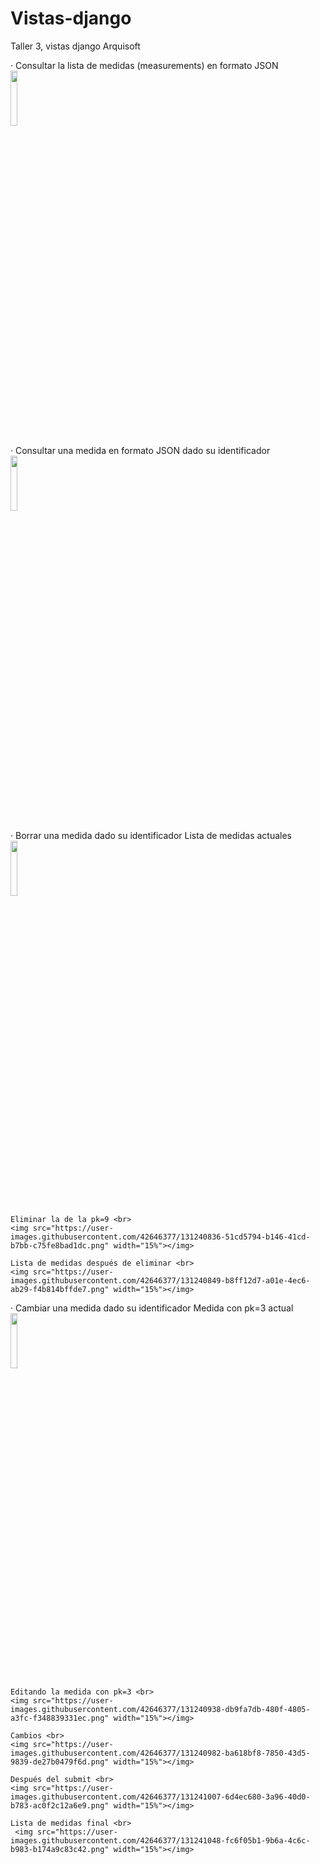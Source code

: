 # Vistas-django
Taller 3, vistas django Arquisoft

· Consultar la lista de medidas (measurements) en formato JSON <br>
<img src="https://user-images.githubusercontent.com/42646377/131240689-4c4796e0-b0a5-4055-976e-527ca3b41104.png" width="15%"></img> 

· Consultar una medida en formato JSON dado su identificador <br>
<img src="https://user-images.githubusercontent.com/42646377/131240747-254fdeba-4c7e-4bde-94e0-a71fe7c58418.png" width="15%"></img> 

· Borrar una medida dado su identificador 
 Lista de medidas actuales <br>
 <img src="https://user-images.githubusercontent.com/42646377/131240784-09a75a8c-b7ce-41bf-b48f-08b121daba14.png" width="15%"></img> 
    
    Eliminar la de la pk=9 <br>
    <img src="https://user-images.githubusercontent.com/42646377/131240836-51cd5794-b146-41cd-b7bb-c75fe8bad1dc.png" width="15%"></img> 
    
    Lista de medidas después de eliminar <br>
    <img src="https://user-images.githubusercontent.com/42646377/131240849-b8ff12d7-a01e-4ec6-ab29-f4b814bffde7.png" width="15%"></img> 
    
 · Cambiar una medida dado su identificador
    Medida con pk=3 actual <br>
    <img src="https://user-images.githubusercontent.com/42646377/131240906-3bed0b84-fb47-4e27-959d-a49f002a0246.png" width="15%"></img> 
    
    Editando la medida con pk=3 <br>
    <img src="https://user-images.githubusercontent.com/42646377/131240938-db9fa7db-480f-4805-a3fc-f348839331ec.png" width="15%"></img> 
    
    Cambios <br>
    <img src="https://user-images.githubusercontent.com/42646377/131240982-ba618bf8-7850-43d5-9839-de27b0479f6d.png" width="15%"></img> 
    
    Después del submit <br>
    <img src="https://user-images.githubusercontent.com/42646377/131241007-6d4ec680-3a96-40d0-b783-ac0f2c12a6e9.png" width="15%"></img> 
    
    Lista de medidas final <br>
     <img src="https://user-images.githubusercontent.com/42646377/131241048-fc6f05b1-9b6a-4c6c-b983-b174a9c83c42.png" width="15%"></img> 
